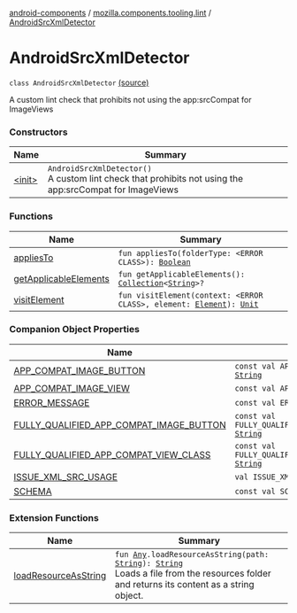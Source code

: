 [android-components](../../index.md) / [mozilla.components.tooling.lint](../index.md) / [AndroidSrcXmlDetector](./index.md)

# AndroidSrcXmlDetector

`class AndroidSrcXmlDetector` [(source)](https://github.com/mozilla-mobile/android-components/blob/master/components/tooling/lint/src/main/java/mozilla/components/tooling/lint/AndroidSrcXmlDetector.kt#L26)

A custom lint check that prohibits not using the app:srcCompat for ImageViews

### Constructors

| Name | Summary |
|---|---|
| [&lt;init&gt;](-init-.md) | `AndroidSrcXmlDetector()`<br>A custom lint check that prohibits not using the app:srcCompat for ImageViews |

### Functions

| Name | Summary |
|---|---|
| [appliesTo](applies-to.md) | `fun appliesTo(folderType: <ERROR CLASS>): `[`Boolean`](https://kotlinlang.org/api/latest/jvm/stdlib/kotlin/-boolean/index.html) |
| [getApplicableElements](get-applicable-elements.md) | `fun getApplicableElements(): `[`Collection`](https://kotlinlang.org/api/latest/jvm/stdlib/kotlin.collections/-collection/index.html)`<`[`String`](https://kotlinlang.org/api/latest/jvm/stdlib/kotlin/-string/index.html)`>?` |
| [visitElement](visit-element.md) | `fun visitElement(context: <ERROR CLASS>, element: `[`Element`](https://developer.android.com/reference/org/w3c/dom/Element.html)`): `[`Unit`](https://kotlinlang.org/api/latest/jvm/stdlib/kotlin/-unit/index.html) |

### Companion Object Properties

| Name | Summary |
|---|---|
| [APP_COMPAT_IMAGE_BUTTON](-a-p-p_-c-o-m-p-a-t_-i-m-a-g-e_-b-u-t-t-o-n.md) | `const val APP_COMPAT_IMAGE_BUTTON: `[`String`](https://kotlinlang.org/api/latest/jvm/stdlib/kotlin/-string/index.html) |
| [APP_COMPAT_IMAGE_VIEW](-a-p-p_-c-o-m-p-a-t_-i-m-a-g-e_-v-i-e-w.md) | `const val APP_COMPAT_IMAGE_VIEW: `[`String`](https://kotlinlang.org/api/latest/jvm/stdlib/kotlin/-string/index.html) |
| [ERROR_MESSAGE](-e-r-r-o-r_-m-e-s-s-a-g-e.md) | `const val ERROR_MESSAGE: `[`String`](https://kotlinlang.org/api/latest/jvm/stdlib/kotlin/-string/index.html) |
| [FULLY_QUALIFIED_APP_COMPAT_IMAGE_BUTTON](-f-u-l-l-y_-q-u-a-l-i-f-i-e-d_-a-p-p_-c-o-m-p-a-t_-i-m-a-g-e_-b-u-t-t-o-n.md) | `const val FULLY_QUALIFIED_APP_COMPAT_IMAGE_BUTTON: `[`String`](https://kotlinlang.org/api/latest/jvm/stdlib/kotlin/-string/index.html) |
| [FULLY_QUALIFIED_APP_COMPAT_VIEW_CLASS](-f-u-l-l-y_-q-u-a-l-i-f-i-e-d_-a-p-p_-c-o-m-p-a-t_-v-i-e-w_-c-l-a-s-s.md) | `const val FULLY_QUALIFIED_APP_COMPAT_VIEW_CLASS: `[`String`](https://kotlinlang.org/api/latest/jvm/stdlib/kotlin/-string/index.html) |
| [ISSUE_XML_SRC_USAGE](-i-s-s-u-e_-x-m-l_-s-r-c_-u-s-a-g-e.md) | `val ISSUE_XML_SRC_USAGE: <ERROR CLASS>` |
| [SCHEMA](-s-c-h-e-m-a.md) | `const val SCHEMA: `[`String`](https://kotlinlang.org/api/latest/jvm/stdlib/kotlin/-string/index.html) |

### Extension Functions

| Name | Summary |
|---|---|
| [loadResourceAsString](../../mozilla.components.support.test.file/kotlin.-any/load-resource-as-string.md) | `fun `[`Any`](https://kotlinlang.org/api/latest/jvm/stdlib/kotlin/-any/index.html)`.loadResourceAsString(path: `[`String`](https://kotlinlang.org/api/latest/jvm/stdlib/kotlin/-string/index.html)`): `[`String`](https://kotlinlang.org/api/latest/jvm/stdlib/kotlin/-string/index.html)<br>Loads a file from the resources folder and returns its content as a string object. |
